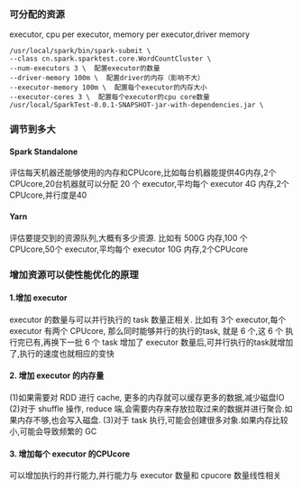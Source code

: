 ### 可分配的资源
executor, cpu per executor, memory per executor,driver memory

```
/usr/local/spark/bin/spark-submit \
--class cn.spark.sparktest.core.WordCountCluster \
--num-executors 3 \  配置executor的数量
--driver-memory 100m \  配置driver的内存（影响不大）
--executor-memory 100m \  配置每个executor的内存大小
--executor-cores 3 \  配置每个executor的cpu core数量
/usr/local/SparkTest-0.0.1-SNAPSHOT-jar-with-dependencies.jar \
```

### 调节到多大
#### Spark Standalone
评估每天机器还能够使用的内存和CPUcore,比如每台机器能提供4G内存,2个CPUcore,20台机器就可以分配 20 个 executor,平均每个
executor 4G 内存,2个 CPUcore,并行度是40
#### Yarn
评估要提交到的资源队列,大概有多少资源.
比如有 500G 内存,100 个 CPUcore,50个 executor,平均每个 executor 10G 内存,2个CPUcore

### 增加资源可以使性能优化的原理
#### 1.增加 executor 
executor 的数量与可以并行执行的 task 数量正相关.
比如有 3个 executor,每个 executor 有两个 CPUcore, 那么同时能够并行的执行的task, 就是 6 个,这 6 个 执行完已有,再换下一批 6 个 task
增加了 executor 数量后,可并行执行的task就增加了,执行的速度也就相应的变快

#### 2. 增加 executor 的内存量
(1)如果需要对 RDD 进行 cache, 更多的内存就可以缓存更多的数据,减少磁盘IO  
(2)对于 shuffle 操作, reduce 端,会需要内存来存放拉取过来的数据并进行聚合.如果内存不够,也会写入磁盘.
(3)对于 task 执行,可能会创建很多对象.如果内存比较小,可能会导致频繁的 GC

#### 3. 增加每个 executor 的CPUcore
可以增加执行的并行能力,并行能力与 executor 数量和 cpucore 数量线性相关

